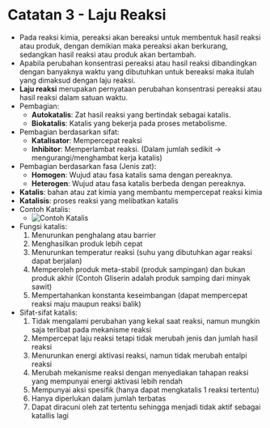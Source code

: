 # Catatan 3 - Laju Reaksi

- Pada reaksi kimia, pereaksi akan bereaksi untuk membentuk hasil reaksi atau produk, dengan demikian maka pereaksi akan berkurang, sedangkan hasil reaksi atau produk akan bertambah.
- Apabila perubahan konsentrasi pereaksi atau hasil reaksi dibandingkan dengan banyaknya waktu yang dibutuhkan untuk bereaksi maka itulah yang dimaksud dengan laju reaksi.
- **Laju reaksi** merupakan pernyataan perubahan konsentrasi pereaksi atau hasil reaksi dalam satuan waktu.
- Pembagian:
    - **Autokatalis**: Zat hasil reaksi yang bertindak sebagai katalis.
    - **Biokatalis**: Katalis yang bekerja pada proses metabolisme.
- Pembagian berdasarkan sifat:
    - **Katalisator**: Mempercepat reaksi
    - **Inhibitor**: Memperlambat reaksi. (Dalam jumlah sedikit -> mengurangi/menghambat kerja katalis)
- Pembagian berdasarkan fasa (Jenis zat):
    - **Homogen**: Wujud atau fasa katalis sama dengan pereaknya.
    - **Heterogen**: Wujud atau fasa katalis berbeda dengan pereaknya.
- **Katalis**: bahan atau zat kimia yang membantu mempercepat reaksi kimia
- **Katalisis**: proses reaksi yang melibatkan katalis
- Contoh Katalis:
    - ![Contoh Katalis](https://i.ibb.co/VT8CWH6/image.png)
- Fungsi katalis:
    1. Menurunkan penghalang atau barrier
    2. Menghasilkan produk lebih cepat
    3. Menurunkan temperatur reaksi (suhu yang dibutuhkan agar reaksi dapat berjalan)
    4. Memperoleh produk meta-stabil (produk sampingan) dan bukan produk akhir (Contoh Gliserin adalah produk samping dari minyak sawit)
    5. Mempertahankan konstanta keseimbangan (dapat mempercepat reaksi maju maupun reaksi balik)
- Sifat-sifat katalis:
    1. Tidak mengalami perubahan yang kekal saat reaksi, namun mungkin saja terlibat pada mekanisme reaksi
    2. Mempercepat laju reaksi tetapi tidak merubah jenis dan jumlah hasil reaksi
    3. Menurunkan energi aktivasi reaksi, namun tidak merubah entalpi reaksi
    4. Merubah mekanisme reaksi dengan menyediakan tahapan reaksi yang mempunyai energi aktivasi lebih rendah
    5. Mempunyai aksi spesifik (hanya dapat mengkatalis 1 reaksi tertentu)
    6. Hanya diperlukan dalam jumlah terbatas
    7. Dapat diracuni oleh zat tertentu sehingga menjadi tidak aktif sebagai katallis lagi
